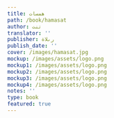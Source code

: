 ```yaml
---
title: همسات
path: /book/hamasat
author: تنت
translator: ''
publisher: رىلاة
publish_date: ''
cover: /images/hamasat.jpg
mockup: /images/assets/logo.png
mockup1: /images/assets/logo.png
mockup2: /images/assets/logo.png
mockup3: /images/assets/logo.png
mockup4: /images/assets/logo.png
notes: ''
type: book
featured: true
---
```


